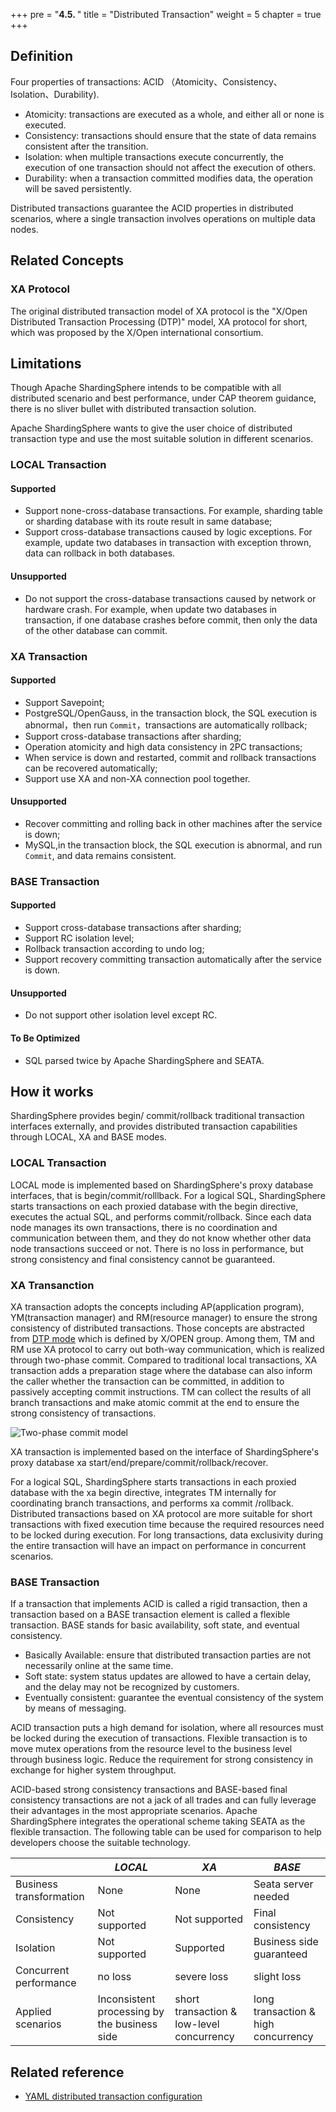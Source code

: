 +++
pre = "<b>4.5. </b>"
title = "Distributed Transaction"
weight = 5
chapter = true
+++

## Definition

Four properties of transactions: ACID （Atomicity、Consistency、Isolation、Durability).

- Atomicity: transactions are executed as a whole, and either all or none is executed.
- Consistency: transactions should ensure that the state of data remains consistent after the transition.
- Isolation: when multiple transactions execute concurrently, the execution of one transaction should not affect the execution of others.
- Durability: when a transaction committed modifies data, the operation will be saved persistently.

Distributed transactions guarantee the ACID properties in distributed scenarios, where a single transaction involves operations on multiple data nodes.

## Related Concepts

### XA Protocol

The original distributed transaction model of XA protocol is the "X/Open Distributed Transaction Processing (DTP)" model, XA protocol for short, which was proposed by the X/Open international consortium.

## Limitations

Though Apache ShardingSphere intends to be compatible with all distributed scenario and best performance, under CAP theorem guidance, there is no sliver bullet with distributed transaction solution.

Apache ShardingSphere wants to give the user choice of distributed transaction type and use the most suitable solution in different scenarios.

### LOCAL Transaction

#### Supported

* Support none-cross-database transactions. For example, sharding table or sharding database with its route result in same database;
* Support cross-database transactions caused by logic exceptions. For example, update two databases in transaction with exception thrown, data can rollback in both databases.

#### Unsupported

* Do not support the cross-database transactions caused by network or hardware crash. For example, when update two databases in transaction, if one database crashes before commit, then only the data of the other database can commit.

### XA Transaction

#### Supported

* Support Savepoint;
* PostgreSQL/OpenGauss, in the transaction block, the SQL execution is abnormal，then run `Commit`，transactions are automatically rollback;
* Support cross-database transactions after sharding;
* Operation atomicity and high data consistency in 2PC transactions;
* When service is down and restarted, commit and rollback transactions can be recovered automatically;
* Support use XA and non-XA connection pool together.

#### Unsupported

* Recover committing and rolling back in other machines after the service is down;
* MySQL,in the transaction block, the SQL execution is abnormal, and run `Commit`, and data remains consistent.

### BASE Transaction

#### Supported

* Support cross-database transactions after sharding;
* Support RC isolation level;
* Rollback transaction according to undo log;
* Support recovery committing transaction automatically after the service is down.

#### Unsupported

* Do not support other isolation level except RC.

#### To Be Optimized

* SQL parsed twice by Apache ShardingSphere and SEATA.


## How it works

ShardingSphere provides begin/ commit/rollback traditional transaction interfaces externally, and provides distributed transaction capabilities through LOCAL, XA and BASE modes.

### LOCAL Transaction

LOCAL mode is implemented based on ShardingSphere's proxy database interfaces, that is begin/commit/rolllback.
For a logical SQL, ShardingSphere starts transactions on each proxied database with the begin directive, executes the actual SQL, and performs commit/rollback.
Since each data node manages its own transactions, there is no coordination and communication between them, and they do not know whether other data node transactions succeed or not.
There is no loss in performance, but strong consistency and final consistency cannot be guaranteed.

### XA Transanction

XA transaction adopts the concepts including AP(application program), YM(transaction manager) and RM(resource manager) to ensure the strong consistency of distributed transactions. Those concepts are abstracted from [DTP mode](http://pubs.opengroup.org/onlinepubs/009680699/toc.pdf) which is defined by X/OPEN group.
Among them, TM and RM use XA protocol to carry out both-way communication, which is realized through two-phase commit.
Compared to traditional local transactions, XA transaction adds a preparation stage where the database can also inform the caller whether the transaction can be committed, in addition to passively accepting commit instructions.
TM can collect the results of all branch transactions and make atomic commit at the end to ensure the strong consistency of transactions.

![Two-phase commit model](https://shardingsphere.apache.org/document/current/img/transaction/overview.png)

XA transaction is implemented based on the interface of ShardingSphere's proxy database xa start/end/prepare/commit/rollback/recover.

For a logical SQL, ShardingSphere starts transactions in each proxied database with the xa begin directive, integrates TM internally for coordinating branch transactions, and performs xa commit /rollback.
Distributed transactions based on XA protocol are more suitable for short transactions with fixed execution time because the required resources need to be locked during execution.
For long transactions, data exclusivity during the entire transaction will have an impact on performance in concurrent scenarios.

### BASE Transaction

If a transaction that implements ACID is called a rigid transaction, then a transaction based on a BASE transaction element is called a flexible transaction.
BASE stands for basic availability, soft state, and eventual consistency.

- Basically Available: ensure that distributed transaction parties are not necessarily online at the same time.
- Soft state: system status updates are allowed to have a certain delay, and the delay may not be recognized by customers.
- Eventually consistent: guarantee the eventual consistency of the system by means of messaging.

ACID transaction puts a high demand for isolation, where all resources must be locked during the execution of transactions.
Flexible transaction is to move mutex operations from the resource level to the business level through business logic.
Reduce the requirement for strong consistency in exchange for higher system throughput.

ACID-based strong consistency transactions and BASE-based final consistency transactions are not a jack of all trades and can fully leverage their advantages in the most appropriate scenarios.
Apache ShardingSphere integrates the operational scheme taking SEATA as the flexible transaction.
The following table can be used for comparison to help developers choose the suitable technology.

|          | *LOCAL*       | *XA*              | *BASE*     |
| -------- | ------------- | ---------------- | ------------ |
| Business transformation  | None            | None               | Seata server needed|
| Consistency    | Not supported         | Not supported             | Final consistency       |
| Isolation    | Not supported        | Supported           | Business side guaranteed  |
| Concurrent performance | no loss        | severe loss          | slight loss       |
| Applied scenarios  | Inconsistent processing by the business side | short transaction & low-level concurrency | long transaction & high concurrency |

## Related reference
- [YAML distributed transaction configuration](/en/user-manual/shardingsphere-jdbc/yaml-config/rules/transaction/)
